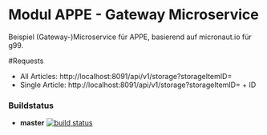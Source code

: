 # Modul APPE - Gateway Microservice 
Beispiel (Gateway-)Microservice für APPE, basierend auf micronaut.io für g99.

#Requests

* All Articles:  http://localhost:8091/api/v1/storage?storageItemID=
* Single Article: http://localhost:8091/api/v1/storage?storageItemID= + ID

### Buildstatus
* **master** [![build status](https://gitlab.enterpriselab.ch/abiz-edu/appe/gateway-template/badges/master/build.svg)](https://gitlab.enterpriselab.ch/abiz-edu/appe/gateway-template/commits/master)
